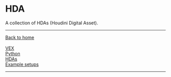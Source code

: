 # HDA
A collection of HDAs (Houdini Digital Asset).

---

[Back to home](https://robbertgroenendijk.github.io/Houdini_snippets/)<br>
<br>
[VEX](https://robbertgroenendijk.github.io/Houdini_snippets/VEX)<br>
[Python](https://robbertgroenendijk.github.io/Houdini_snippets/Python)<br>
[HDAs](https://robbertgroenendijk.github.io/Houdini_snippets/HDA)<br>
[Example setups](https://robbertgroenendijk.github.io/Houdini_snippets/Setups)<br>

---


